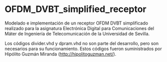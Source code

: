# OFDM_DVBT_simplified_receptor
Modelado e implementación de un receptor OFDM DVBT simplificado realizado para la asignatura Electrónica Digital para Comunicaciones del Máter de Ingeniería de Telecomunicación de la Universidad de Sevilla.

Los códigos divider.vhd y dpram.vhd no son parte del desarrollo, pero son necesarios para su funcionamiento. Estos códigos fueron suministrados por Hipólito Guzmán Miranda (http://hipolitoguzman.net/).
